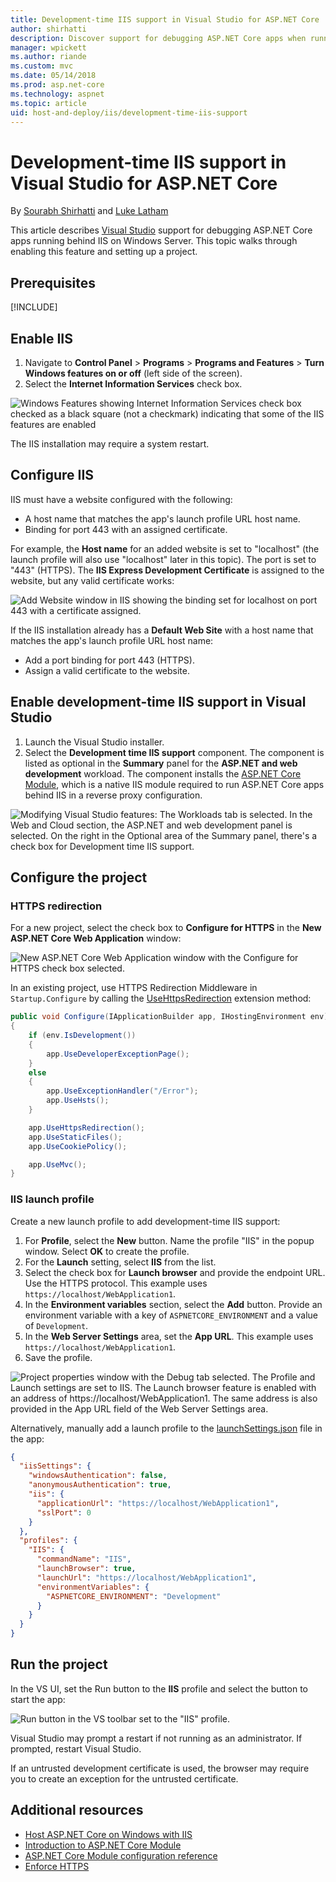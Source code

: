 ```yaml
---
title: Development-time IIS support in Visual Studio for ASP.NET Core
author: shirhatti
description: Discover support for debugging ASP.NET Core apps when running behind IIS on Windows Server.
manager: wpickett
ms.author: riande
ms.custom: mvc
ms.date: 05/14/2018
ms.prod: asp.net-core
ms.technology: aspnet
ms.topic: article
uid: host-and-deploy/iis/development-time-iis-support
---
```

# Development-time IIS support in Visual Studio for ASP.NET Core

By [Sourabh Shirhatti](https://twitter.com/sshirhatti) and [Luke Latham](https://github.com/guardrex)

This article describes [Visual Studio](https://www.visualstudio.com/vs/) support for debugging ASP.NET Core apps running behind IIS on Windows Server. This topic walks through enabling this feature and setting up a project.

## Prerequisites

[!INCLUDE[](~/includes/net-core-prereqs-windows.md)]

## Enable IIS

1. Navigate to **Control Panel** > **Programs** > **Programs and Features** > **Turn Windows features on or off** (left side of the screen).
1. Select the **Internet Information Services** check box.

![Windows Features showing Internet Information Services check box checked as a black square (not a checkmark) indicating that some of the IIS features are enabled](development-time-iis-support/_static/enable_iis.png)

The IIS installation may require a system restart.

## Configure IIS

IIS must have a website configured with the following:

* A host name that matches the app's launch profile URL host name.
* Binding for port 443 with an assigned certificate.

For example, the **Host name** for an added website is set to "localhost" (the launch profile will also use "localhost" later in this topic). The port is set to "443" (HTTPS). The **IIS Express Development Certificate** is assigned to the website, but any valid certificate works:

![Add Website window in IIS showing the binding set for localhost on port 443 with a certificate assigned.](development-time-iis-support/_static/add-website-window.png)

If the IIS installation already has a **Default Web Site** with a host name that matches the app's launch profile URL host name:

* Add a port binding for port 443 (HTTPS).
* Assign a valid certificate to the website.

## Enable development-time IIS support in Visual Studio

1. Launch the Visual Studio installer.
1. Select the **Development time IIS support** component. The component is listed as optional in the **Summary** panel for the **ASP.NET and web development** workload. The component installs the [ASP.NET Core Module](xref:fundamentals/servers/aspnet-core-module), which is a native IIS module required to run ASP.NET Core apps behind IIS in a reverse proxy configuration.

![Modifying Visual Studio features: The Workloads tab is selected. In the Web and Cloud section, the ASP.NET and web development panel is selected. On the right in the Optional area of the Summary panel, there's a check box for Development time IIS support.](development-time-iis-support/_static/development_time_support.png)

## Configure the project

### HTTPS redirection

For a new project, select the check box to **Configure for HTTPS** in the **New ASP.NET Core Web Application** window:

![New ASP.NET Core Web Application window with the Configure for HTTPS check box selected.](development-time-iis-support/_static/new-app.png)

In an existing project, use HTTPS Redirection Middleware in `Startup.Configure` by calling the [UseHttpsRedirection](/dotnet/api/microsoft.aspnetcore.builder.httpspolicybuilderextensions.usehttpsredirection) extension method:

```csharp
public void Configure(IApplicationBuilder app, IHostingEnvironment env)
{
    if (env.IsDevelopment())
    {
        app.UseDeveloperExceptionPage();
    }
    else
    {
        app.UseExceptionHandler("/Error");
        app.UseHsts();
    }

    app.UseHttpsRedirection();
    app.UseStaticFiles();
    app.UseCookiePolicy();

    app.UseMvc();
}
```

### IIS launch profile

Create a new launch profile to add development-time IIS support:

1. For **Profile**, select the **New** button. Name the profile "IIS" in the popup window. Select **OK** to create the profile.
1. For the **Launch** setting, select **IIS** from the list.
1. Select the check box for **Launch browser** and provide the endpoint URL. Use the HTTPS protocol. This example uses `https://localhost/WebApplication1`.
1. In the **Environment variables** section, select the **Add** button. Provide an environment variable with a key of `ASPNETCORE_ENVIRONMENT` and a value of `Development`.
1. In the **Web Server Settings** area, set the **App URL**. This example uses `https://localhost/WebApplication1`.
1. Save the profile.

![Project properties window with the Debug tab selected. The Profile and Launch settings are set to IIS. The Launch browser feature is enabled with an address of https://localhost/WebApplication1. The same address is also provided in the App URL field of the Web Server Settings area.](development-time-iis-support/_static/project_properties.png)

Alternatively, manually add a launch profile to the [launchSettings.json](http://json.schemastore.org/launchsettings) file in the app:

```json
{
  "iisSettings": {
    "windowsAuthentication": false,
    "anonymousAuthentication": true,
    "iis": {
      "applicationUrl": "https://localhost/WebApplication1",
      "sslPort": 0
    }
  },
  "profiles": {
    "IIS": {
      "commandName": "IIS",
      "launchBrowser": true,
      "launchUrl": "https://localhost/WebApplication1",
      "environmentVariables": {
        "ASPNETCORE_ENVIRONMENT": "Development"
      }
    }
  }
}
```

## Run the project

In the VS UI, set the Run button to the **IIS** profile and select the button to start the app:

![Run button in the VS toolbar set to the "IIS" profile.](development-time-iis-support/_static/toolbar.png)

Visual Studio may prompt a restart if not running as an administrator. If prompted, restart Visual Studio.

If an untrusted development certificate is used, the browser may require you to create an exception for the untrusted certificate.

## Additional resources

* [Host ASP.NET Core on Windows with IIS](xref:host-and-deploy/iis/index)
* [Introduction to ASP.NET Core Module](xref:fundamentals/servers/aspnet-core-module)
* [ASP.NET Core Module configuration reference](xref:host-and-deploy/aspnet-core-module)
* [Enforce HTTPS](xref:security/enforcing-ssl)
